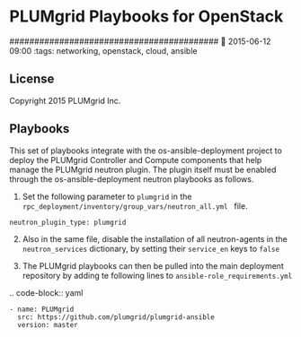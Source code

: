 # PLUMgrid Playbooks for OpenStack
##########################################
:date: 2015-06-12 09:00
:tags: networking, openstack, cloud, ansible

License
-------
Copyright 2015 PLUMgrid Inc.

Playbooks
-------

This set of playbooks integrate with the os-ansible-deployment project to deploy the PLUMgrid Controller and Compute components that help manage the PLUMgrid neutron plugin. The plugin itself must be enabled through the os-ansible-deployment neutron playbooks as follows.

  1. Set the following parameter to ``plumgrid`` in the ``rpc_deployment/inventory/group_vars/neutron_all.yml
	 `` file.

  ``neutron_plugin_type: plumgrid``

  2. Also in the same file, disable the installation of all neutron-agents in the ``neutron_services`` dictionary, by setting     their ``service_en`` keys to ``false``

  3. The PLUMgrid playbooks can then be pulled into the main deployment repository by adding te following lines to     ``ansible-role_requirements.yml``


.. code-block:: yaml

    - name: PLUMgrid
      src: https://github.com/plumgrid/plumgrid-ansible
      version: master
      
    
